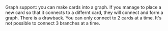 Graph support: you can make cards into a graph. If you manage to place 
 a new card so that it connects to a differnt card, they will connect and form a graph. 
 There is a drawback. You can only connect to 2 cards at a time. 
 It's not possible to connect 3 branches at a time.